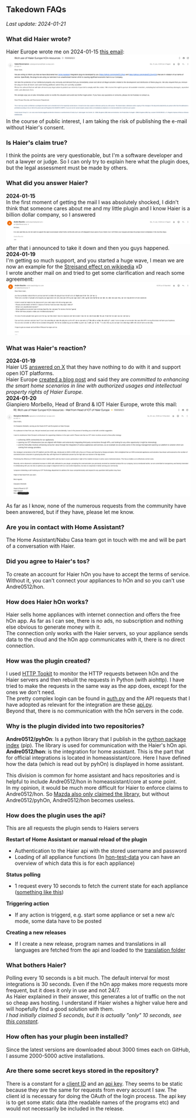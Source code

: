 ## Takedown FAQs

_Last update: 2024-01-21_

### What did Haier wrote?
Haier Europe wrote me on 2024-01-15 [this email](assets/takedown.eml):
![Screenshot of mail](assets/takedown.png)
In the course of public interest, I am taking the risk of publishing the e-mail without Haier's consent.

### Is Haier's claim true?
I think the points are very questionable, but I'm a software developer and not a lawyer or judge. So I can only try to explain here what the plugin does, but the legal assessment must be made by others.

### What did you answer Haier?
**2024-01-15**  
In the first moment of getting the mail I was absolutely shocked, I didn't think that someone cares about me and my little plugin and I know Haier is a billion dollar company, so I answered
![answer 1](assets/answer_1.png)
after that i announced to take it down and then you guys happened.  
**2024-01-19**  
I'm getting so much support, and you started a huge wave, I mean we are now an example for the [Streisand effect on wikipedia](https://en.wikipedia.org/wiki/List_of_Streisand_effect_examples#By_businesses) xD    
I wrote another mail on and tried to get some clarification and reach some agreement:
![answer 2](assets/answer_2.png)

### What was Haier's reaction?
**2024-01-19**  
Haier US [answered on X](https://www.reddit.com/r/homeassistant/comments/19a615l/haier_us_supports_home_assistant_and_open_iot/) that they have nothing to do with it and support open IOT platforms.  
Haier Europe [created a blog post](https://corporate.haier-europe.com/press-release/hon-app-a-message-about-our-iot-and-ecosystem-vision/) and said they are _committed to enhancing the smart home scenarios in line with authorized usages and intellectual property rights of Haier Europe._  
**2024-01-20**  
Gianpiero Morbello, Head of Brand & IOT Haier Europe, wrote this mail:
![haier response](assets/haier_response.png)  

As far as I know, none of the numerous requests from the community have been answered, but if they have, please let me know.
 
### Are you in contact with Home Assistant?
The Home Assistant/Nabu Casa team got in touch with me and will be part of a conversation with Haier.

### Did you agree to Haier's tos?
To create an account for Haier hOn you have to accept the terms of service. Without it, you can't connect your appliances to hOn and so you can't use Andre0512/hon.

### How does Haier hOn works?
Haier sells home appliances with internet connection and offers the free hOn app. As far as I can see, there is no ads, no subscription and nothing else obvious to generate money with it.  
The connection only works with the Haier servers, so your appliance sends data to the cloud and the hOn app communicates with it, there is no direct connection.

### How was the plugin created?
I used [HTTP Tookit](https://httptoolkit.com/) to monitor the HTTP requests between hOn and the Haier servers and then rebuilt the requests in Python (with aiohttp). I have tried to make the requests in the same way as the app does, except for the ones we don't need.  
The pretty complex login can be found in [auth.py](https://github.com/Andre0512/pyhOn/blob/main/pyhon/connection/auth.py) and the API requests that I have adopted as relevant for the integration are these [api.py](https://github.com/Andre0512/pyhOn/blob/main/pyhon/connection/api.py).  
Beyond that, there is no communication with the hOn servers in the code.

### Why is the plugin divided into two repositories?
**Andre0512/pyhOn**: Is a python library that I publish in the [python package index](https://pypi.org/project/pyhOn/) (pip). The library is used for communication with the Haier's hOn api.  
**Andre0512/hon**: is the integration for home assistant. This is the part that for official integrations is located in homeassistant/core. Here I have defined how the data (which is read out by pyhOn) is displayed in home assistant.   

This division is common for home assistant and hacs repositories and is helpful to include Andre0512/hon in homeassistant/core at some point.  
In my opinion, it would be much more difficult for Haier to enforce claims to Andre0512/hon. So [Mazda also only claimed the library](https://www.home-assistant.io/blog/2023/10/13/removal-of-mazda-connected-services-integration/), but without Andre0512/pyhOn, Andre0512/hon becomes useless.

### How does the plugin uses the api?
This are all requests the plugin sends to Haiers servers  

**Restart of Home Assistant or manual reload of the plugin**
- Authentication to the Haier api with the stored username and password
- Loading of all appliance functions (In [hon-test-data](https://github.com/Andre0512/hon-test-data/tree/main/test_data) you can have an overview of which data this is for each appliance)

**Status polling**
- 1 request every 10 seconds to fetch the current state for each appliance ([something like this](https://github.com/Andre0512/hon-test-data/blob/main/test_data/ac_312/appliance_data.json))

**Triggering action**
- If any action is triggerd, e.g. start some appliance or set a new a/c mode, some data have to be posted

**Creating a new releases**
- If I create a new release, program names and translations in all languages are fetched from the api and loaded to the [translation folder](https://github.com/Andre0512/hon/tree/main/custom_components/hon/translations)

### What bothers Haier?
Polling every 10 seconds is a bit much. The default interval for most integrations is 30 seconds. Even if the hOn app makes more requests more frequent, but it does it only in use and not 24/7.  
As Haier explained in their answer, this generates a lot of traffic on the not so cheap aws hosting. I understand if Haier wishes a higher value here and will hopefully find a good solution with them.  
_I had initially claimed 5 seconds, but it is actually "only" 10 seconds, see [this constant](https://github.com/Andre0512/hon/blob/main/custom_components/hon/const.py#L10)._

### How often has your plugin been installed?
Since the latest versions are downloaded about 3000 times each on GitHub, I assume 2000-5000 active installations.

### Are there some secret keys stored in the repository?
There is a constant for a [client ID](https://github.com/Andre0512/pyhOn/blob/main/pyhon/const.py) and an [api key](https://github.com/Andre0512/pyhOn/blob/main/pyhon/const.py). They seems to be static because they are the same for requests from every account I saw.
The client id is necessary for doing the OAuth of the login process. The api key is to get some static data (the readable names of the programs etc) and would not necessarily be included in the release.

